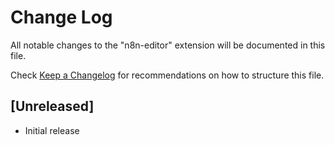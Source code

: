 # Change Log

All notable changes to the "n8n-editor" extension will be documented in this file.

Check [Keep a Changelog](http://keepachangelog.com/) for recommendations on how to structure this file.

## [Unreleased]

- Initial release